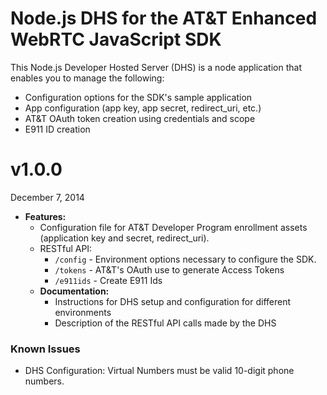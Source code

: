 # Node.js DHS for the AT&T Enhanced WebRTC JavaScript SDK

This Node.js Developer Hosted Server (DHS) is a node application that enables you to manage the following:

* Configuration options for the SDK's sample application
* App configuration (app key, app secret, redirect_uri, etc.)
* AT&T OAuth token creation using credentials and scope
* E911 ID creation

# v1.0.0

December 7, 2014

* **Features:**
  * Configuration file for AT&T Developer Program enrollment assets (application key and secret, redirect_uri).
  * RESTful API:
    * `/config` - Environment options necessary to configure the SDK.
    * `/tokens` - AT&T's OAuth use to generate Access Tokens
    * `/e911ids` - Create E911 Ids
  * **Documentation:**
    * Instructions for DHS setup and configuration for different environments
    * Description of the RESTful API calls made by the DHS


### Known Issues

* DHS Configuration: Virtual Numbers must be valid 10-digit phone numbers.

